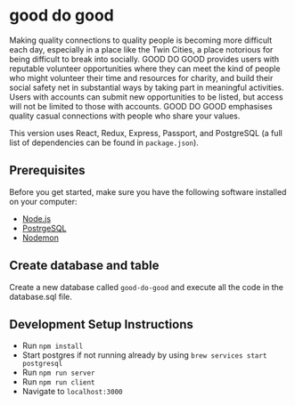 # good do good

Making quality connections to quality people is becoming more difficult each day, especially in a place like the Twin Cities, a place notorious for being difficult to break into socially. GOOD DO GOOD provides users with reputable volunteer opportunities where they can meet the kind of people who might volunteer their time and resources for charity, and build their social safety net in substantial ways by taking part in meaningful activities. Users with accounts can submit new opportunities to be listed, but access will not be limited to those with accounts. GOOD DO GOOD emphasises quality casual connections with people who share your values.

This version uses React, Redux, Express, Passport, and PostgreSQL (a full list of dependencies can be found in `package.json`).

## Prerequisites

Before you get started, make sure you have the following software installed on your computer:

- [Node.js](https://nodejs.org/en/)
- [PostrgeSQL](https://www.postgresql.org/)
- [Nodemon](https://nodemon.io/)

## Create database and table

Create a new database called `good-do-good` and execute all the code in the database.sql file.

## Development Setup Instructions

* Run `npm install`
* Start postgres if not running already by using `brew services start postgresql`
* Run `npm run server`
* Run `npm run client`
* Navigate to `localhost:3000`